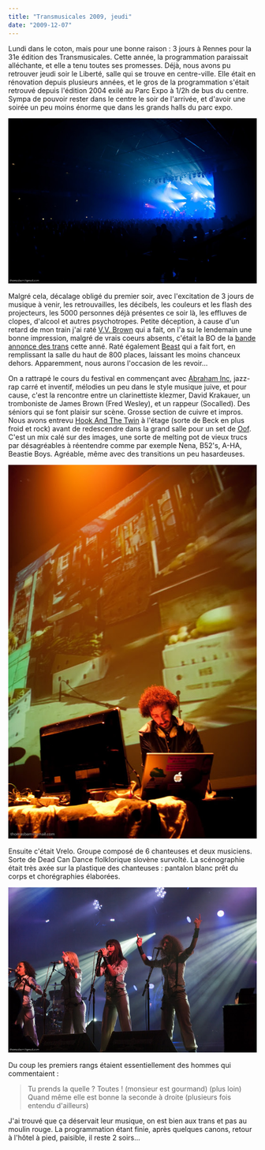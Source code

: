 ```yaml
---
title: "Transmusicales 2009, jeudi"
date: "2009-12-07"
---
```


Lundi dans le coton, mais pour une bonne raison : 3 jours à Rennes pour la 31e édition des Transmusicales. Cette année, la programmation paraissait alléchante, et elle a tenu toutes ses promesses. Déjà, nous avons pu retrouver jeudi soir le Liberté, salle qui se trouve en centre-ville. Elle était en rénovation depuis plusieurs années, et le gros de la programmation s'était retrouvé depuis l'édition 2004 exilé au Parc Expo à 1/2h de bus du centre. Sympa de pouvoir rester dans le centre le soir de l'arrivée, et d'avoir une soirée un peu moins énorme que dans les grands halls du parc expo.

![](images/IMGP6375-1.jpg)

Malgré cela, décalage obligé du premier soir, avec l'excitation de 3 jours de musique à venir, les retrouvailles, les décibels, les couleurs et les flash des projecteurs, les 5000 personnes déjà présentes ce soir là, les effluves de clopes, d'alcool et autres psychotropes. Petite déception, à cause d'un retard de mon train j'ai raté [V.V. Brown](http://www.youtube.com/watch?v=m3-Q4T7bC2c) qui a fait, on l'a su le lendemain une bonne impression, malgré de vrais coeurs absents, c'était la BO de la [bande annonce des trans](http://www.dailymotion.com/video/xb9pjw_bande-annonce-officielle-trans-musi_music) cette anné. Raté également [Beast](http://www.myspace.com/beastsound) qui a fait fort, en remplissant la salle du haut de 800 places, laissant les moins chanceux dehors. Apparemment, nous aurons l'occasion de les revoir...

On a rattrapé le cours du festival en commençant avec [Abraham Inc](http://www.myspace.com/abrahamincmusic), jazz-rap carré et inventif, mélodies un peu dans le style musique juive, et pour cause, c'est la rencontre entre un clarinettiste klezmer, David Krakauer, un tromboniste de James Brown (Fred Wesley), et un rappeur (Socalled). Des séniors qui se font plaisir sur scène. Grosse section de cuivre et impros. Nous avons entrevu [Hook And The Twin](http://www.myspace.com/hookandthetwin) à l'étage (sorte de Beck en plus froid et rock) avant de redescendre dans la grand salle pour un set de [Oof](http://www.myspace.com/cinemix). C'est un mix calé sur des images, une sorte de melting pot de vieux trucs par désagréables à réentendre comme par exemple Nena, B52's, A-HA, Beastie Boys. Agréable, même avec des transitions un peu hasardeuses.

![](images/IMGP6377-1.jpg)

Ensuite c'était Vrelo. Groupe composé de 6 chanteuses et deux musiciens. Sorte de Dead Can Dance flolklorique slovène survolté. La scénographie était très axée sur la plastique des chanteuses : pantalon blanc prêt du corps et chorégraphies élaborées.

![](images/IMGP6383-1.jpg)

Du coup les premiers rangs étaient essentiellement des hommes qui commentaient :

> Tu prends la quelle ? Toutes ! (monsieur est gourmand) (plus loin) Quand même elle est bonne la seconde à droite (plusieurs fois entendu d'ailleurs)

J'ai trouvé que ça déservait leur musique, on est bien aux trans et pas au moulin rouge. La programmation étant finie, après quelques canons, retour à l'hôtel à pied, paisible, il reste 2 soirs...
